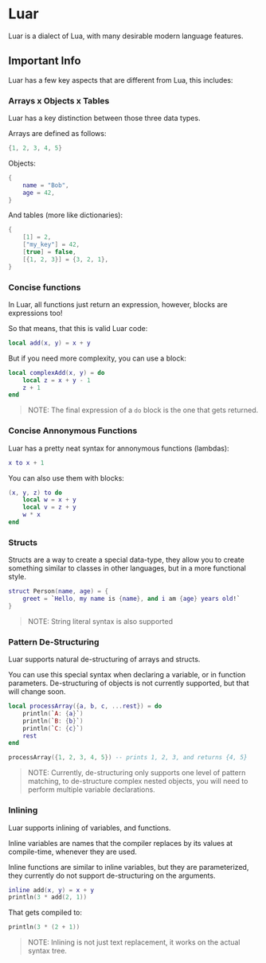 # Luar

Luar is a dialect of Lua, with many desirable modern language features.

## Important Info

Luar has a few key aspects that are different from Lua, this includes:

### Arrays x Objects x Tables

Luar has a key distinction between those three data types.

Arrays are defined as follows:

```lua
{1, 2, 3, 4, 5}
```

Objects:

```lua
{
    name = "Bob",
    age = 42,
}
```

And tables (more like dictionaries):

```lua
{
    [1] = 2,
    ["my_key"] = 42,
    [true] = false,
    [{1, 2, 3}] = {3, 2, 1},
}
```

### Concise functions

In Luar, all functions just return an expression, however, blocks are expressions too!

So that means, that this is valid Luar code:

```lua
local add(x, y) = x + y
```

But if you need more complexity, you can use a block:

```lua
local complexAdd(x, y) = do
    local z = x + y - 1
    z + 1
end
```

> NOTE: The final expression of a `do` block is the one that gets returned.

### Concise Annonymous Functions

Luar has a pretty neat syntax for annonymous functions (lambdas):

```lua
x to x + 1
```

You can also use them with blocks:

```lua
(x, y, z) to do
    local w = x + y
    local v = z + y
    w * x
end
```

### Structs

Structs are a way to create a special data-type, they allow you to create something similar to
classes in other languages, but in a more functional style.

```lua
struct Person(name, age) = {
    greet = `Hello, my name is {name}, and i am {age} years old!`
}
```

> NOTE: String literal syntax is also supported

### Pattern De-Structuring

Luar supports natural de-structuring of arrays and structs.

You can use this special syntax when declaring a variable, or in function parameters. De-structuring of objects is not currently supported, but that will change soon.

```lua
local processArray({a, b, c, ...rest}) = do
    println(`A: {a}`)
    println(`B: {b}`)
    println(`C: {c}`)
    rest
end

processArray({1, 2, 3, 4, 5}) -- prints 1, 2, 3, and returns {4, 5}
```

> NOTE: Currently, de-structuring only supports one level of pattern matching, to de-structure complex nested objects, you will need to perform multiple variable declarations.

### Inlining

Luar supports inlining of variables, and functions.

Inline variables are names that the compiler replaces by its values at compile-time, whenever they are used.

Inline functions are similar to inline variables, but they are parameterized, they currently do not support de-structuring on the arguments.

```lua
inline add(x, y) = x + y
println(3 * add(2, 1))
```

That gets compiled to:

```lua
println(3 * (2 + 1))
```

> NOTE: Inlining is not just text replacement, it works on the actual syntax tree.